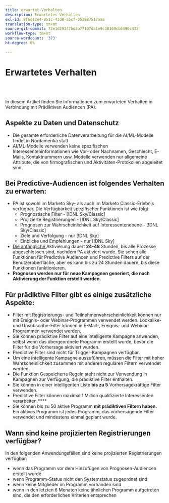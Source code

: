 ```yaml
---
title: erwartet-Verhalten
description: Erwartetes Verhalten
exl-id: 8f6d12e4-851c-43d8-a5cf-053887517aaa
translation-type: tm+mt
source-git-commit: 72e1d29347bd5b77107da1e9c30169cb6490c432
workflow-type: tm+mt
source-wordcount: '373'
ht-degree: 0%

---
```


# Erwartetes Verhalten

<br> 

In diesem Artikel finden Sie Informationen zum erwarteten Verhalten in Verbindung mit Prädiktiven Audiencen (PA).

## Aspekte zu Daten und Datenschutz

* Die gesamte erforderliche Datenverarbeitung für die AI/ML-Modelle findet in Nordamerika statt.
* AI/ML-Modelle verwenden keine spezifischen Interessenteninformationen wie Vor- oder Nachnamen, Geschlecht, E-Mails, Kontaktnummern usw. Modelle verwenden nur allgemeine Attribute, die von firmografischen und Aktivitäten-Protokollen abgeleitet sind.

## Bei Predictive-Audiencen ist folgendes Verhalten zu erwarten:

* PA ist sowohl im Marketo Sky- als auch im Marketo Classic-Erlebnis verfügbar. Die Verfügbarkeit spezifischer Funktionen ist wie folgt:
   * Prognostische Filter - [!DNL Sky/Classic]
   * Projizierte Registrierungen - [!DNL Sky/Classic]
   * Prognosen zur Wahrscheinlichkeit auf Interessentenebene - [!DNL Sky/Classic]
   * Ziele und Verfolgung - nur [!DNL Sky]
   * Einblicke und Empfehlungen - nur [!DNL Sky]
* [Die anfängliche ](/help/sky/getting-started-with-predictive-audiences.md) Aktivierung dauert **24-48** Stunden, bis alle Prozesse abgeschlossen sind, nachdem PA aktiviert wurde. Sie sehen alle Funktionen für Predictive Audiencen und Predictive Filters auf der Benutzeroberfläche, aber es kann bis zu 24 Stunden dauern, bis diese Funktionen funktionieren.
* **Prognosen werden nur für neue Kampagnen generiert, die nach Aktivierung der Funktion erstellt werden.**

## Für prädiktive Filter gibt es einige zusätzliche Aspekte:

* Filter mit Registrierungs- und Teilnehmerwahrscheinlichkeit können nur mit Ereignis- oder Webinar-Programmen verwendet werden. Lookalike- und Unsubscribe-Filter können in E-Mail-, Ereignis- und Webinar-Programmen verwendet werden.
* Sie können prädiktive Filter auf eine intelligente Kampagne anwenden, selbst wenn das übergeordnete Programm erstellt wurde, bevor die Filter für die Vorhersage aktiviert wurden.
* Predictive Filter sind nicht für Trigger-Kampagnen verfügbar.
* Um eine intelligente Kampagne auszuführen, müssen die Filter mit hoher Wahrscheinlichkeit zusammen mit anderen regulären Filtern verwendet werden.
* Die Funktion Gespeicherte Regeln steht nicht zur Verwendung in Kampagnen zur Verfügung, die prädiktive Filter enthalten.
* Sie können in einer intelligenten Liste **bis zu 5** Vorhersagekräftige Filter verwenden.
* Predictive Filter können maximal 1 Million qualifizierte Interessenten verarbeiten.****
* Sie können bis zu 50 aktive Programm **mit prädiktiven Filtern haben.** Ein aktives Programm ist jedes Programm, das vorhersagende Filter verwendet und mindestens einmal geplant wurde.

## Wann sind keine projizierten Registrierungen verfügbar?

In den folgenden Anwendungsfällen sind keine projizierten Registrierungen verfügbar:

* wenn das Programm vor dem Hinzufügen von Prognosen-Audiencen erstellt wurde
* wenn Programm-Status nicht den Systemstatus zugeordnet sind
* wenn keine Mitglieder im Programm vorhanden sind
* wenn in den letzten 6 Monaten keine ähnlichen Programm aufgetreten sind, die den erforderlichen Kriterien entsprechen
